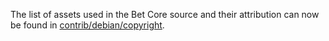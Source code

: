 The list of assets used in the Bet Core source and their attribution can now be found in [contrib/debian/copyright](../contrib/debian/copyright).
